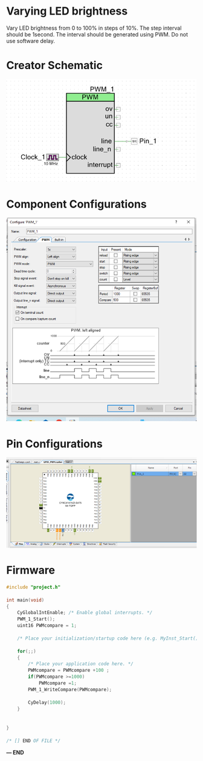 # Varying LED brightness

Vary LED brightness from 0 to 100% in steps of 10%. The step interval should be 1second. The interval should be generated using PWM. Do not use software delay.

# Creator Schematic

![Screenshot (10).png](Screenshot_(10).png)

# Component Configurations

                                             

![Screenshot (11).png](Screenshot_(11).png)

# Pin Configurations

![Screenshot (12).png](Screenshot_(12).png)

# Firmware

```c
#include "project.h"

int main(void)
{
    CyGlobalIntEnable; /* Enable global interrupts. */
    PWM_1_Start();
    uint16 PWMcompare = 1;

    /* Place your initialization/startup code here (e.g. MyInst_Start()) */

    for(;;)
    {
        /* Place your application code here. */
        PWMcompare = PWMcompare +100 ;
        if(PWMcompare >=1000)
            PWMcompare =1;
        PWM_1_WriteCompare(PWMcompare);
        
        CyDelay(1000);
    }
        
    
}

/* [] END OF FILE */
```

**— END**